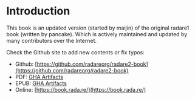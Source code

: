 # Introduction

This book is an updated version (started by maijin) of the original
radare1 book (written by pancake). Which is actively maintained and
updated by many contributors over the Internet.

Check the Github site to add new contents or fix typos:

* Github: [https://github.com/radareorg/radare2-book](https://github.com/radareorg/radare2-book)
* PDF: [GHA Artifacts](https://github.com/radareorg/radare2-book/releases)
* EPUB: [GHA Artifacts](https://github.com/radareorg/radare2-book/releases)
* Online: [https://book.rada.re/](https://book.rada.re/)
